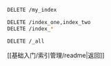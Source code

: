 ```bash
DELETE /my_index
```
```bash
DELETE /index_one,index_two
DELETE /index_*
```
```bash
DELETE /_all
```

[[基础入门/索引管理/readme|返回]]